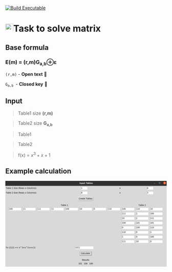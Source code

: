 [![Build Executable](https://github.com/camelCase0/cypherPostQuantum/actions/workflows/build.yml/badge.svg?branch=master)](https://github.com/camelCase0/cypherPostQuantum/actions/workflows/build.yml)
# <img src="sample.ico" width="25" height="25"/>Task to solve matrix 
## Base formula
### E(m) = (r,m)G<sub>a,b</sub>&oplus;ε

<code>(r,m)</code> - **Open text** 📜

<code>G<sub>a,b</sub> </code>- **Closed key** 🔑

## Input
> Table1 size **(r,m)**

> Table2 size **G<sub>a,b</sub>**

> Table1

> Table2 

> f(x) = $x^3+x+1$
## Example calculation

![alt text](image.png)



